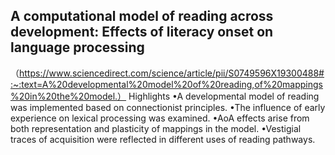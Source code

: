 ## A computational model of reading across development: Effects of literacy onset on language processing 
（https://www.sciencedirect.com/science/article/pii/S0749596X19300488#:~:text=A%20developmental%20model%20of%20reading,of%20mappings%20in%20the%20model.）
Highlights
•A developmental model of reading was implemented based on connectionist principles.
•The influence of early experience on lexical processing was examined.
•AoA effects arise from both representation and plasticity of mappings in the model.
•Vestigial traces of acquisition were reflected in different uses of reading pathways.
